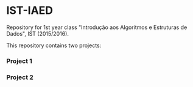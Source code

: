 # IST-IAED
Repository for 1st year class "Introdução aos Algoritmos e Estruturas de Dados", IST (2015/2016).

This repository contains two projects:

### Project 1

### Project 2
